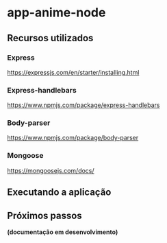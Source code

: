 # app-anime-node

## Recursos utilizados

### Express

https://expressjs.com/en/starter/installing.html

### Express-handlebars

https://www.npmjs.com/package/express-handlebars

### Body-parser

https://www.npmjs.com/package/body-parser

### Mongoose

https://mongoosejs.com/docs/

## Executando a aplicação

## Próximos passos

**(documentação em desenvolvimento)**
